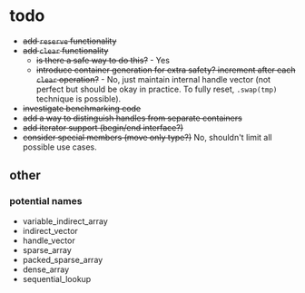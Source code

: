 # todo

- ~~add `reserve` functionality~~
- ~~add `clear` functionality~~
  - ~~is there a safe way to do this?~~ - Yes
  - ~~introduce container generation for extra safety? increment after each `clear` operation?~~ - No, just maintain internal handle vector (not perfect but should be okay in practice. To fully reset, `.swap(tmp)` technique is possible).
- ~~investigate benchmarking code~~
- ~~add a way to distinguish handles from separate containers~~
- ~~add iterator support (begin/end interface?)~~
- ~~consider special members (move only type?)~~ No, shouldn't limit all possible use cases.

## other

### potential names

- variable_indirect_array
- indirect_vector
- handle_vector
- sparse_array
- packed_sparse_array
- dense_array
- sequential_lookup
